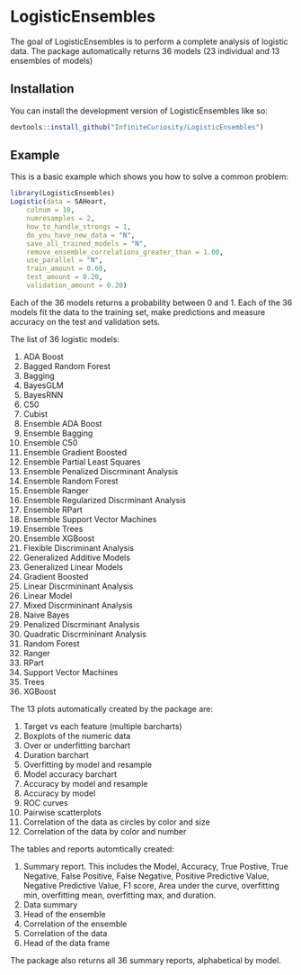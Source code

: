 
# LogisticEnsembles

<!-- badges: start -->
<!-- badges: end -->

The goal of LogisticEnsembles is to perform a complete analysis of logistic data. The package automatically returns 36 models (23 individual and 13 ensembles of models)

## Installation

You can install the development version of LogisticEnsembles like so:

``` r
devtools::install_github("InfiniteCuriosity/LogisticEnsembles")
```

## Example

This is a basic example which shows you how to solve a common problem:

``` r
library(LogisticEnsembles)
Logistic(data = SAHeart,
    colnum = 10,
    numresamples = 2,
    how_to_handle_strongs = 1,
    do_you_have_new_data = "N",
    save_all_trained_models = "N",
    remove_ensemble_correlations_greater_than = 1.00,
    use_parallel = "N",
    train_amount = 0.60,
    test_amount = 0.20,
    validation_amount = 0.20)
```
Each of the 36 models returns a probability between 0 and 1. Each of the 36 models fit the data to the training set, make predictions and measure accuracy on the test and validation sets.

The list of 36 logistic models:

1. ADA Boost
2. Bagged Random Forest
3. Bagging
4. BayesGLM
5. BayesRNN
6. C50
7. Cubist
8. Ensemble ADA Boost
9. Ensemble Bagging
10. Ensemble C50
11. Ensemble Gradient Boosted
12. Ensemble Partial Least Squares
13. Ensemble Penalized Discrminant Analysis
14. Ensemble Random Forest
15. Ensemble Ranger
16. Ensemble Regularized Discrminant Analysis
17. Ensemble RPart
18. Ensemble Support Vector Machines
19. Ensemble Trees
20. Ensemble XGBoost
21. Flexible Discriminant Analysis
22. Generalized Additive Models
23. Generalized Linear Models
24. Gradient Boosted
25. Linear Discrmininant Analysis
26. Linear Model
27. Mixed Discrmininant Analysis
28. Naive Bayes
28. Penalized Discrminant Analysis
30. Quadratic Discrmininant Analysis
31. Random Forest
32. Ranger
33. RPart
34. Support Vector Machines
35. Trees
36. XGBoost

The 13 plots automatically created by the package are:

1. Target vs each feature (multiple barcharts)
2. Boxplots of the numeric data
3. Over or underfitting barchart
4. Duration barchart
5. Overfitting by model and resample
6. Model accuracy barchart
7. Accuracy by model and resample
8. Accuracy by model
9. ROC curves
10. Pairwise scatterplots
11. Correlation of the data as circles by color and size
12. Correlation of the data by color and number

The tables and reports automtically created:
1. Summary report. This includes the Model, Accuracy, True Postive, True Negative, False Positive, False Negative, Positive Predictive Value, Negative Predictive Value, F1 score, Area under the curve, overfitting min, overfitting mean, overfitting max, and duration.
2. Data summary
3. Head of the ensemble
4. Correlation of the ensemble
5. Correlation of the data
6. Head of the data frame

The package also returns all 36 summary reports, alphabetical by model.
